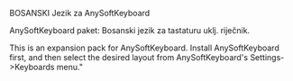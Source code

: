 BOSANSKI Jezik za AnySoftKeyboard

AnySoftKeyboard paket:
Bosanski jezik za tastaturu uklj. riječnik.

This is an expansion pack for AnySoftKeyboard.
Install AnySoftKeyboard first, and then select the desired layout from AnySoftKeyboard's Settings->Keyboards menu."